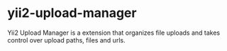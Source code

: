 # yii2-upload-manager
Yii2 Upload Manager is a extension that organizes file uploads and takes control over upload paths, files and urls.
